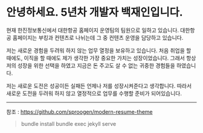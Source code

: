 # 안녕하세요. 5년차 개발자 백재인입니다.

현재 한진정보통신에서 대한항공 홈페이지 운영팀의 팀원으로 일하고 있습니다. 대한항공 홈페이지는 부킹과 컨텐츠로 나뉘는데 그 중 컨텐츠 운영을 담당하고 있습니다.

저는 새로운 경험을 두려워 하지 않는 업무 열정을 보유하고 있습니다. 처음 취업을 할 때에도, 이직을 할 때에도 제가 생각한 가장 중요한 가치는 성장이었습니다. 그래서 항상 저의 성장을 위한 선택을 하였고 지금은 돈 주고도 살 수 없는 귀중한 경험들을 하였습니다.

저는 새로운 도전은 성공이든 실패든 언제나 저를 성장시켜준다고 생각합니다. 따라서 새로운 도전을 두려워 하지 않고 열정적으로 업무를 수행할 준비가 되어있습니다.

---

참조 : https://github.com/sproogen/modern-resume-theme

> bundle install
> bundle exec jekyll serve
